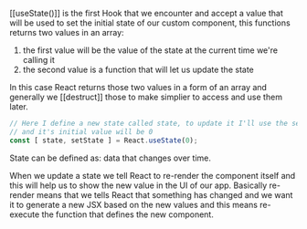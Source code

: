 [[useState()]] is the first Hook that we encounter and accept a value that will be used to set the initial state of our custom component, this functions returns two values in an array:
1. the first value will be the value of the state at the current time we're calling it
2. the second value is a function that will let us update the state

In this case React returns those two values in a form of an array and generally we [[destruct]] those to make simplier to access and use them later.
```js
// Here I define a new state called state, to update it I'll use the setState fn
// and it's initial value will be 0
const [ state, setState ] = React.useState(0);
```
State can be defined as: data that changes over time.

When we update a state we tell React to re-render the component itself and this will help us to show the new value in the UI of our app. Basically re-render means that we tells React that something has changed and we want it to generate a new JSX based on the new values and this means re-execute the function that defines the new component.